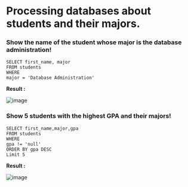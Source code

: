 # Processing databases about students and their majors.

### Show the name of the student whose major is the database administration!
```
SELECT first_name, major
FROM students
WHERE 
major = 'Database Administration'

```
<strong> Result : </strong>

![image](https://user-images.githubusercontent.com/112471006/200629200-f1b4ccc5-bf12-4d32-aa68-d2e008bba1b3.png)

### Show 5 students with the highest GPA and their majors!
```
SELECT first_name,major,gpa
FROM students
WHERE
gpa != 'null'
ORDER BY gpa DESC
Limit 5 

```

<strong> Result : </strong>

![image](https://user-images.githubusercontent.com/112471006/200629257-90f51494-a788-4c24-8a7f-597f8420f8fa.png)
